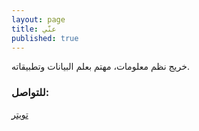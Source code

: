 ```yaml
---
layout: page
title: عنّي
published: true
---
```


خريج نظم معلومات، مهتم بعلم البيانات وتطبيقاته.


### للتواصل:

[تويتر](http://twitter.com/i7mada)
